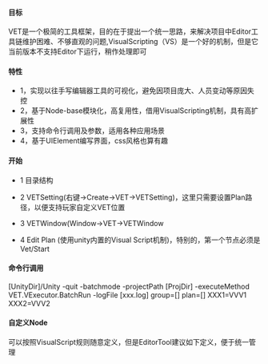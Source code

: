 #### 目标
VET是一个极简的工具框架，目的在于提出一个统一思路，来解决项目中Editor工具链维护困难、不够直观的问题,VisualScripting（VS）是一个好的机制，但是它当前版本不支持Editor下运行，稍作处理即可

#### 特性
- 1，实现以往手写编辑器工具的可视化，避免因项目庞大、人员变动等原因失控
- 2，基于Node-base模块化，高复用性，借用VisualScripting机制，具有高扩展性
- 3，支持命令行调用及参数，适用各种应用场景
- 4，基于UIElement编写界面，css风格也算有趣

#### 开始
- 1 目录结构


- 2 VETSetting(右键->Create->VET->VETSetting)，这里只需要设置Plan路径，以便支持玩家自定义VET位置





- 3 VETWindow(Window->VET->VETWindow

- 4 Edit Plan (使用unity内置的Visual Script机制)，特别的，第一个节点必须是Vet/Start



#### 命令行调用

[UnityDir]/Unity -quit -batchmode -projectPath [ProjDir] -executeMethod VET.VExecutor.BatchRun -logFile [xxx.log] group=[] plan=[]  XXX1=VVV1 XXX2=VVV2

#### 自定义Node
可以按照VisualScript规则随意定义，但是EditorTool建议如下定义，便于统一管理
